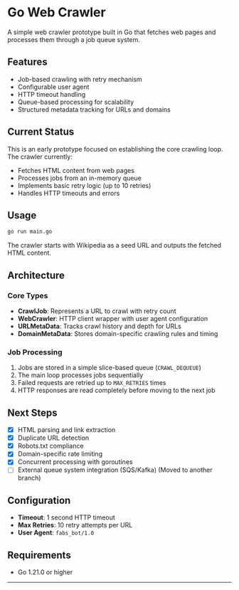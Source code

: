 # Go Web Crawler

A simple web crawler prototype built in Go that fetches web pages and processes them through a job queue system.

## Features

- Job-based crawling with retry mechanism
- Configurable user agent
- HTTP timeout handling
- Queue-based processing for scalability
- Structured metadata tracking for URLs and domains

## Current Status

This is an early prototype focused on establishing the core crawling loop. The crawler currently:

- Fetches HTML content from web pages
- Processes jobs from an in-memory queue
- Implements basic retry logic (up to 10 retries)
- Handles HTTP timeouts and errors

## Usage

```bash
go run main.go
```

The crawler starts with Wikipedia as a seed URL and outputs the fetched HTML content.

## Architecture

### Core Types

- **CrawlJob**: Represents a URL to crawl with retry count
- **WebCrawler**: HTTP client wrapper with user agent configuration
- **URLMetaData**: Tracks crawl history and depth for URLs
- **DomainMetaData**: Stores domain-specific crawling rules and timing

### Job Processing

1. Jobs are stored in a simple slice-based queue (`CRAWL_DEQUEUE`)
2. The main loop processes jobs sequentially
3. Failed requests are retried up to `MAX_RETRIES` times
4. HTTP responses are read completely before moving to the next job

## Next Steps

- [x] HTML parsing and link extraction
- [x] Duplicate URL detection
- [x] Robots.txt compliance
- [x] Domain-specific rate limiting
- [x] Concurrent processing with goroutines
- [ ] External queue system integration (SQS/Kafka) (Moved to another branch)

## Configuration

- **Timeout**: 1 second HTTP timeout
- **Max Retries**: 10 retry attempts per URL
- **User Agent**: `fabs_bot/1.0`

## Requirements

- Go 1.21.0 or higher

---
